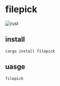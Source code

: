 # filepick

![rust](https://img.shields.io/badge/Rust-000000?logo=rust)

## install

`cargo install filepick`

## uasge

`filepick`

